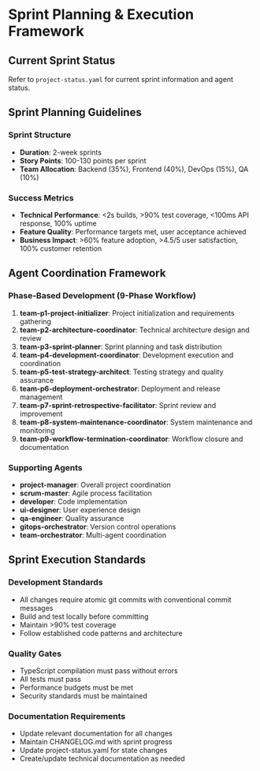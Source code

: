 # Sprint Planning & Execution Framework

## Current Sprint Status

Refer to `project-status.yaml` for current sprint information and agent status.

## Sprint Planning Guidelines

### Sprint Structure
- **Duration**: 2-week sprints
- **Story Points**: 100-130 points per sprint
- **Team Allocation**: Backend (35%), Frontend (40%), DevOps (15%), QA (10%)

### Success Metrics
- **Technical Performance**: <2s builds, >90% test coverage, <100ms API response, 100% uptime
- **Feature Quality**: Performance targets met, user acceptance achieved
- **Business Impact**: >60% feature adoption, >4.5/5 user satisfaction, 100% customer retention

## Agent Coordination Framework

### Phase-Based Development (9-Phase Workflow)
1. **team-p1-project-initializer**: Project initialization and requirements gathering
2. **team-p2-architecture-coordinator**: Technical architecture design and review
3. **team-p3-sprint-planner**: Sprint planning and task distribution
4. **team-p4-development-coordinator**: Development execution and coordination
5. **team-p5-test-strategy-architect**: Testing strategy and quality assurance
6. **team-p6-deployment-orchestrator**: Deployment and release management
7. **team-p7-sprint-retrospective-facilitator**: Sprint review and improvement
8. **team-p8-system-maintenance-coordinator**: System maintenance and monitoring
9. **team-p9-workflow-termination-coordinator**: Workflow closure and documentation

### Supporting Agents
- **project-manager**: Overall project coordination
- **scrum-master**: Agile process facilitation
- **developer**: Code implementation
- **ui-designer**: User experience design
- **qa-engineer**: Quality assurance
- **gitops-orchestrator**: Version control operations
- **team-orchestrator**: Multi-agent coordination

## Sprint Execution Standards

### Development Standards
- All changes require atomic git commits with conventional commit messages
- Build and test locally before committing
- Maintain >90% test coverage
- Follow established code patterns and architecture

### Quality Gates
- TypeScript compilation must pass without errors
- All tests must pass
- Performance budgets must be met
- Security standards must be maintained

### Documentation Requirements
- Update relevant documentation for all changes
- Maintain CHANGELOG.md with sprint progress
- Update project-status.yaml for state changes
- Create/update technical documentation as needed